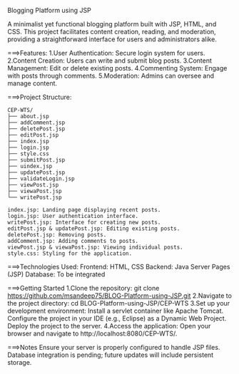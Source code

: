 Blogging Platform using JSP


A minimalist yet functional blogging platform built with JSP, HTML, and CSS. This project facilitates content creation, reading, and moderation, providing a straightforward interface for users and administrators alike.

===>Features:
    1.User Authentication: Secure login system for users.
    2.Content Creation: Users can write and submit blog posts.
    3.Content Management: Edit or delete existing posts.
    4.Commenting System: Engage with posts through comments.
    5.Moderation: Admins can oversee and manage content.


===>Project Structure:

    CEP-WTS/
    ├── about.jsp
    ├── addComment.jsp
    ├── deletePost.jsp
    ├── editPost.jsp
    ├── index.jsp
    ├── login.jsp
    ├── style.css
    ├── submitPost.jsp
    ├── uindex.jsp
    ├── updatePost.jsp
    ├── validateLogin.jsp
    ├── viewPost.jsp
    ├── viewaPost.jsp
    └── writePost.jsp
    
    index.jsp: Landing page displaying recent posts.
    login.jsp: User authentication interface.
    writePost.jsp: Interface for creating new posts.
    editPost.jsp & updatePost.jsp: Editing existing posts.
    deletePost.jsp: Removing posts.
    addComment.jsp: Adding comments to posts.
    viewPost.jsp & viewaPost.jsp: Viewing individual posts.
    style.css: Styling for the application.


===>Technologies Used:
    Frontend: HTML, CSS
    Backend: Java Server Pages (JSP)
    Database: To be integrated


===>Getting Started
    1.Clone the repository:
      git clone https://github.com/msandeep75/BLOG-Platform-using-JSP.git
    2.Navigate to the project directory:
      cd BLOG-Platform-using-JSP/CEP-WTS
    3.Set up your development environment:
      Install a servlet container like Apache Tomcat.
      Configure the project in your IDE (e.g., Eclipse) as a Dynamic Web Project.
      Deploy the project to the server.
    4.Access the application:
      Open your browser and navigate to http://localhost:8080/CEP-WTS/.


===>Notes
    Ensure your server is properly configured to handle JSP files.
    Database integration is pending; future updates will include persistent storage.
